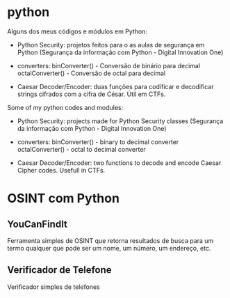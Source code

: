 # python

Alguns dos meus códigos e módulos em Python:


 - Python Security: projetos feitos para o as aulas de segurança em Python (Segurança da informação com
Python - Digital Innovation One)
 
 - converters: binConverter() - Conversão de binário para decimal
             octalConverter() - Conversão de octal para decimal
 
 - Caesar Decoder/Encoder: duas funções para codificar e decodificar strings cifrados com a cifra de César. Útil em CTFs. 



 Some of my python codes and modules:


 - Python Security: projects made for Python Security classes (Segurança da informação com
Python - Digital Innovation One)
 
 - converters: binConverter() - binary to decimal converter
             octalConverter() - octal to decimal converter
 
 - Caesar Decoder/Encoder: two functions to decode and encode Caesar Cipher codes. Usefull in CTFs.
  
# OSINT com Python
 
## YouCanFindIt

Ferramenta simples de OSINT que retorna resultados de busca para um termo qualquer que pode ser um nome, um número, um endereço, etc.

## Verificador de Telefone

Verificador simples de telefones
